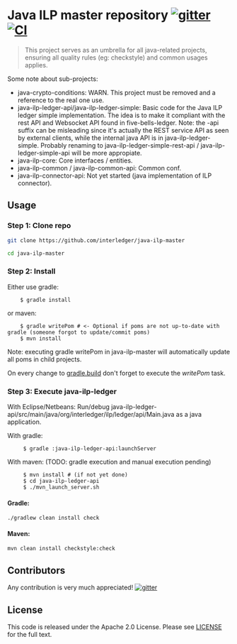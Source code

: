 # Java ILP master repository [![gitter][gitter-image]][gitter-url] [![CI][CI-image]][CI-url] 

[gitter-image]: https://badges.gitter.im/interledger/java.svg
[gitter-url]: https://gitter.im/interledger/java

[CI-image]: https://travis-ci.org/everis-innolab/java-ilp-master.svg?branch=master
[CI-url]: https://travis-ci.org/everis-innolab/java-ilp-master

> This project serves as an umbrella for all java-related projects, ensuring all quality rules (eg: checkstyle) and common usages applies.

Some note about sub-projects:
* java-crypto-conditions: WARN. This project must be removed and a reference to the real one use.
* java-ilp-ledger-api/java-ilp-ledger-simple: Basic code for the Java ILP ledger simple implementation. The idea is to make it compliant with the rest API and Websocket API found in five-bells-ledger. 
  Note: the -api suffix can be misleading since it's actually the REST service API as seen by external clients, while the internal java API is in java-ilp-ledger-simple. Probably renaming to java-ilp-ledger-simple-rest-api / java-ilp-ledger-simple-api will be more appropiate.
* java-ilp-core: Core interfaces / entities.
* java-ilp-common / java-ilp-common-api: Common conf.  
* java-ilp-connector-api: Not yet started (java implementation of ILP connector).

## Usage

### Step 1: Clone repo

``` sh
git clone https://github.com/interledger/java-ilp-master

cd java-ilp-master
```


### Step 2: Install

Either use gradle:
```
    $ gradle install
```
or maven:
```
    $ gradle writePom # <- Optional if poms are not up-to-date with gradle (someone forgot to update/commit poms)
    $ mvn install
```
Note: executing gradle writePom in java-ilp-master will automatically update all poms in child projects.

On every change to [gradle.build](gradle.build) don't forget to execute the *writePom* task.

### Step 3: Execute java-ilp-ledger 
With Eclipse/Netbeans:
   Run/debug java-ilp-ledger-api/src/main/java/org/interledger/ilp/ledger/api/Main.java as a java application.

With gradle: 
```
     $ gradle :java-ilp-ledger-api:launchServer
```
With maven: (TODO: gradle execution and manual execution pending)
```
     $ mvn install # (if not yet done)
     $ cd java-ilp-ledger-api  
     $ ./mvn_launch_server.sh
```

#### Gradle:

``` 
./gradlew clean install check

```

#### Maven: 
``` 
mvn clean install checkstyle:check

```

## Contributors

Any contribution is very much appreciated! [![gitter][gitter-image]][gitter-url]

## License

This code is released under the Apache 2.0 License. Please see [LICENSE](LICENSE) for the full text.
